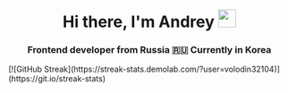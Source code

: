 <h1 align="center">Hi there, I'm Andrey 
<img src="https://github.com/blackcater/blackcater/raw/main/images/Hi.gif" height="32"/></h1>
<h3 align="center">Frontend developer from Russia 🇷🇺 Currently in Korea</h3>
[![GitHub Streak](https://streak-stats.demolab.com/?user=volodin32104)](https://git.io/streak-stats)
